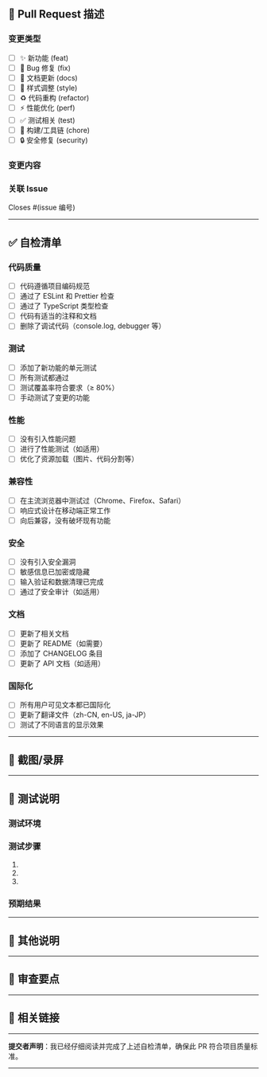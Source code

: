 ## 📝 Pull Request 描述

### 变更类型
<!-- 请勾选适用的类型 -->
- [ ] ✨ 新功能 (feat)
- [ ] 🐛 Bug 修复 (fix)
- [ ] 📝 文档更新 (docs)
- [ ] 💄 样式调整 (style)
- [ ] ♻️ 代码重构 (refactor)
- [ ] ⚡️ 性能优化 (perf)
- [ ] ✅ 测试相关 (test)
- [ ] 🔧 构建/工具链 (chore)
- [ ] 🔒 安全修复 (security)

### 变更内容
<!-- 详细描述你的变更 -->


### 关联 Issue
<!-- 如果有关联的 Issue，请在这里引用 -->
Closes #(issue 编号)

---

## ✅ 自检清单

### 代码质量
- [ ] 代码遵循项目编码规范
- [ ] 通过了 ESLint 和 Prettier 检查
- [ ] 通过了 TypeScript 类型检查
- [ ] 代码有适当的注释和文档
- [ ] 删除了调试代码（console.log, debugger 等）

### 测试
- [ ] 添加了新功能的单元测试
- [ ] 所有测试都通过
- [ ] 测试覆盖率符合要求（≥ 80%）
- [ ] 手动测试了变更的功能

### 性能
- [ ] 没有引入性能问题
- [ ] 进行了性能测试（如适用）
- [ ] 优化了资源加载（图片、代码分割等）

### 兼容性
- [ ] 在主流浏览器中测试过（Chrome、Firefox、Safari）
- [ ] 响应式设计在移动端正常工作
- [ ] 向后兼容，没有破坏现有功能

### 安全
- [ ] 没有引入安全漏洞
- [ ] 敏感信息已加密或隐藏
- [ ] 输入验证和数据清理已完成
- [ ] 通过了安全审计（如适用）

### 文档
- [ ] 更新了相关文档
- [ ] 更新了 README（如需要）
- [ ] 添加了 CHANGELOG 条目
- [ ] 更新了 API 文档（如适用）

### 国际化
- [ ] 所有用户可见文本都已国际化
- [ ] 更新了翻译文件（zh-CN, en-US, ja-JP）
- [ ] 测试了不同语言的显示效果

---

## 📸 截图/录屏
<!-- 如果是 UI 变更，请提供截图或录屏 -->


---

## 🧪 测试说明

### 测试环境


### 测试步骤
1. 
2. 
3. 

### 预期结果


---

## 💭 其他说明
<!-- 任何其他需要说明的信息 -->


---

## 👀 审查要点
<!-- 提示审查者重点关注的内容 -->


---

## 🔗 相关链接
<!-- 相关的设计稿、文档、讨论等链接 -->


---

**提交者声明**：我已经仔细阅读并完成了上述自检清单，确保此 PR 符合项目质量标准。

---

<!-- 
感谢你的贡献！🎉
请确保：
1. 所有自动化检查都通过
2. 至少获得一位审查者的批准
3. 解决所有审查意见
-->

